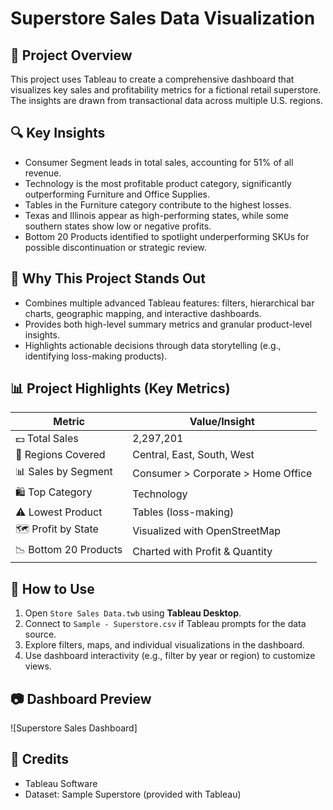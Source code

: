 # Superstore Sales Data Visualization 

## 📌 Project Overview

This project uses Tableau to create a comprehensive dashboard that visualizes key sales and profitability metrics for a fictional retail superstore. The insights are drawn from transactional data across multiple U.S. regions.

## 🔍 Key Insights

- Consumer Segment leads in total sales, accounting for 51% of all revenue.
- Technology is the most profitable product category, significantly outperforming Furniture and Office Supplies.
- Tables in the Furniture category contribute to the highest losses.
- Texas and Illinois appear as high-performing states, while some southern states show low or negative profits.
- Bottom 20 Products identified to spotlight underperforming SKUs for possible discontinuation or strategic review.

## 🚀 Why This Project Stands Out

- Combines multiple advanced Tableau features: filters, hierarchical bar charts, geographic mapping, and interactive dashboards.
- Provides both high-level summary metrics and granular product-level insights.
- Highlights actionable decisions through data storytelling (e.g., identifying loss-making products).


## 📊 Project Highlights (Key Metrics)

| Metric                 | Value/Insight                        |
|------------------------|--------------------------------------|
| 💵 Total Sales         | 2,297,201                            |
| 📍 Regions Covered     | Central, East, South, West           |
| 📊 Sales by Segment    | Consumer > Corporate > Home Office   |
| 🛍️ Top Category        | Technology                           |
| ⚠️ Lowest Product      | Tables (loss-making)                 |
| 🗺️ Profit by State     | Visualized with OpenStreetMap        |
| 📉 Bottom 20 Products  | Charted with Profit & Quantity       |

## 📂 How to Use

1. Open `Store Sales Data.twb` using **Tableau Desktop**.
2. Connect to `Sample - Superstore.csv` if Tableau prompts for the data source.
3. Explore filters, maps, and individual visualizations in the dashboard.
4. Use dashboard interactivity (e.g., filter by year or region) to customize views.

## 📷 Dashboard Preview

![Superstore Sales Dashboard]<a href="https://github.com/deepanshibhatt26/TASK-2/blob/main/Superstore%20sales%20.png"></a>

## 🔗 Credits

- Tableau Software
- Dataset: Sample Superstore (provided with Tableau) <a href="https://github.com/deepanshibhatt26/TASK-2/blob/main/Sample%20-%20Superstore.csv"></a>

